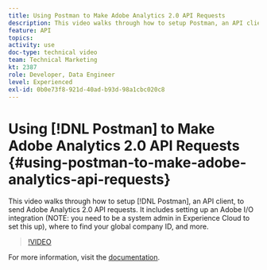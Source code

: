 ```yaml
---
title: Using Postman to Make Adobe Analytics 2.0 API Requests
description: This video walks through how to setup Postman, an API client, to send Adobe Analytics 2.0 API requests. It includes setting up an Adobe I/O integration (NOTE - you need to be a system admin in Experience Cloud to set this up), where to find your global company ID, and more.
feature: API
topics: 
activity: use
doc-type: technical video
team: Technical Marketing
kt: 2387
role: Developer, Data Engineer
level: Experienced
exl-id: 0b0e73f8-921d-40ad-b93d-98a1cbc020c8
---
```

# Using [!DNL Postman] to Make Adobe Analytics 2.0 API Requests {#using-postman-to-make-adobe-analytics-api-requests}

This video walks through how to setup [!DNL Postman], an API client, to send Adobe Analytics 2.0 API requests. It includes setting up an Adobe I/O integration (NOTE: you need to be a system admin in Experience Cloud to set this up), where to find your global company ID, and more.

>[!VIDEO](https://video.tv.adobe.com/v/25889/?quality=12)

For more information, visit the [documentation](https://www.adobe.io/apis/experiencecloud/analytics/docs.html#!AdobeDocs/analytics-2.0-apis/master/oauth-postman.md).
